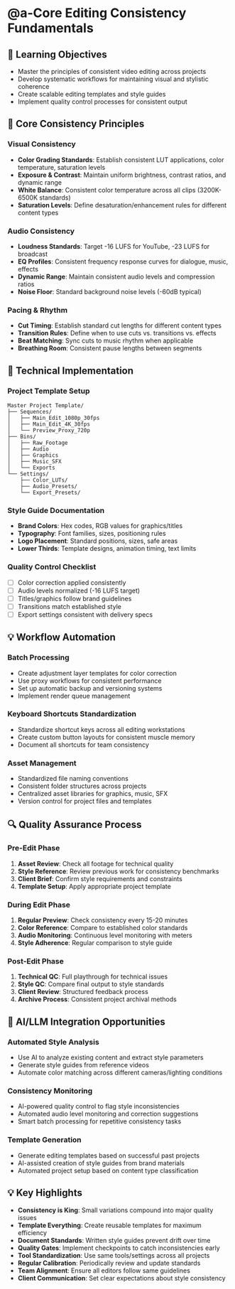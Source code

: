 # @a-Core Editing Consistency Fundamentals

## 🎯 Learning Objectives
- Master the principles of consistent video editing across projects
- Develop systematic workflows for maintaining visual and stylistic coherence
- Create scalable editing templates and style guides
- Implement quality control processes for consistent output

## 🔧 Core Consistency Principles

### Visual Consistency
- **Color Grading Standards**: Establish consistent LUT applications, color temperature, saturation levels
- **Exposure & Contrast**: Maintain uniform brightness, contrast ratios, and dynamic range
- **White Balance**: Consistent color temperature across all clips (3200K-6500K standards)
- **Saturation Levels**: Define desaturation/enhancement rules for different content types

### Audio Consistency
- **Loudness Standards**: Target -16 LUFS for YouTube, -23 LUFS for broadcast
- **EQ Profiles**: Consistent frequency response curves for dialogue, music, effects
- **Dynamic Range**: Maintain consistent audio levels and compression ratios
- **Noise Floor**: Standard background noise levels (-60dB typical)

### Pacing & Rhythm
- **Cut Timing**: Establish standard cut lengths for different content types
- **Transition Rules**: Define when to use cuts vs. transitions vs. effects
- **Beat Matching**: Sync cuts to music rhythm when applicable
- **Breathing Room**: Consistent pause lengths between segments

## 🚀 Technical Implementation

### Project Template Setup
```
Master Project Template/
├── Sequences/
│   ├── Main_Edit_1080p_30fps
│   ├── Main_Edit_4K_30fps
│   └── Preview_Proxy_720p
├── Bins/
│   ├── Raw_Footage
│   ├── Audio
│   ├── Graphics
│   ├── Music_SFX
│   └── Exports
└── Settings/
    ├── Color_LUTs/
    ├── Audio_Presets/
    └── Export_Presets/
```

### Style Guide Documentation
- **Brand Colors**: Hex codes, RGB values for graphics/titles
- **Typography**: Font families, sizes, positioning rules
- **Logo Placement**: Standard positions, sizes, safe areas
- **Lower Thirds**: Template designs, animation timing, text limits

### Quality Control Checklist
- [ ] Color correction applied consistently
- [ ] Audio levels normalized (-16 LUFS target)
- [ ] Titles/graphics follow brand guidelines
- [ ] Transitions match established style
- [ ] Export settings consistent with delivery specs

## 💡 Workflow Automation

### Batch Processing
- Create adjustment layer templates for color correction
- Use proxy workflows for consistent performance
- Set up automatic backup and versioning systems
- Implement render queue management

### Keyboard Shortcuts Standardization
- Standardize shortcut keys across all editing workstations
- Create custom button layouts for consistent muscle memory
- Document all shortcuts for team consistency

### Asset Management
- Standardized file naming conventions
- Consistent folder structures across projects
- Centralized asset libraries for graphics, music, SFX
- Version control for project files and templates

## 🔍 Quality Assurance Process

### Pre-Edit Phase
1. **Asset Review**: Check all footage for technical quality
2. **Style Reference**: Review previous work for consistency benchmarks
3. **Client Brief**: Confirm style requirements and constraints
4. **Template Setup**: Apply appropriate project template

### During Edit Phase
1. **Regular Preview**: Check consistency every 15-20 minutes
2. **Color Reference**: Compare to established color standards
3. **Audio Monitoring**: Continuous level monitoring with meters
4. **Style Adherence**: Regular comparison to style guide

### Post-Edit Phase
1. **Technical QC**: Full playthrough for technical issues
2. **Style QC**: Compare final output to style standards
3. **Client Review**: Structured feedback process
4. **Archive Process**: Consistent project archival methods

## 🚀 AI/LLM Integration Opportunities

### Automated Style Analysis
- Use AI to analyze existing content and extract style parameters
- Generate style guides from reference videos
- Automate color matching across different cameras/lighting conditions

### Consistency Monitoring
- AI-powered quality control to flag style inconsistencies
- Automated audio level monitoring and correction suggestions
- Smart batch processing for repetitive consistency tasks

### Template Generation
- Generate editing templates based on successful past projects
- AI-assisted creation of style guides from brand materials
- Automated project setup based on content type classification

## 💡 Key Highlights

- **Consistency is King**: Small variations compound into major quality issues
- **Template Everything**: Create reusable templates for maximum efficiency
- **Document Standards**: Written style guides prevent drift over time
- **Quality Gates**: Implement checkpoints to catch inconsistencies early
- **Tool Standardization**: Use same tools/settings across all projects
- **Regular Calibration**: Periodically review and update standards
- **Team Alignment**: Ensure all editors follow same guidelines
- **Client Communication**: Set clear expectations about style consistency